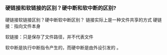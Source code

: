 ### 硬链接和软链接的区别？硬中断和软中断的区别?

硬链接软链接区别？硬中断软中断区别？
链接实际上是一种文件共享的方式
硬链接：指向文件本身

软链接：只是保存了文件路径，并不代表文件

软中断是执行中断指令产生的，而硬中断是由外设引发的 。
